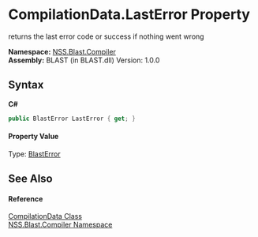 # CompilationData.LastError Property 
 

returns the last error code or success if nothing went wrong

**Namespace:**&nbsp;<a href="N_NSS_Blast_Compiler">NSS.Blast.Compiler</a><br />**Assembly:**&nbsp;BLAST (in BLAST.dll) Version: 1.0.0

## Syntax

**C#**<br />
``` C#
public BlastError LastError { get; }
```


#### Property Value
Type: <a href="T_NSS_Blast_BlastError">BlastError</a>

## See Also


#### Reference
<a href="T_NSS_Blast_Compiler_CompilationData">CompilationData Class</a><br /><a href="N_NSS_Blast_Compiler">NSS.Blast.Compiler Namespace</a><br />